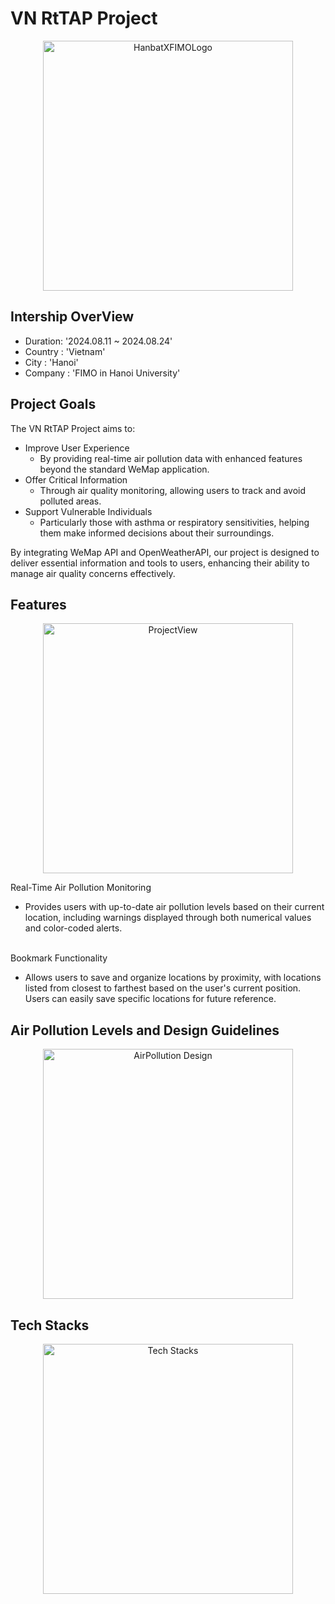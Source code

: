 # VN RtTAP Project

<p align="center">
  <img src="https://github.com/user-attachments/assets/25785546-615f-4ea9-aa3e-0feaac427847" alt="HanbatXFIMOLogo" width=400/>
</p>

## Intership OverView
- Duration: '2024.08.11 ~ 2024.08.24'
- Country : 'Vietnam'
- City : 'Hanoi'
- Company : 'FIMO in Hanoi University'

## Project Goals
The VN RtTAP Project aims to:

- Improve User Experience
  - By providing real-time air pollution data with enhanced features beyond the standard WeMap application.
- Offer Critical Information
  - Through air quality monitoring, allowing users to track and avoid polluted areas.
- Support Vulnerable Individuals
  - Particularly those with asthma or respiratory sensitivities, helping them make informed decisions about their surroundings.

By integrating WeMap API and OpenWeatherAPI, our project is designed to deliver essential information and tools to users, enhancing their ability to manage air quality concerns effectively.

## Features
<p align="center">
  <img src="https://github.com/user-attachments/assets/6a2544af-22f3-46e0-883e-5b7441e437b2" alt="ProjectView" width=400/>
</p>

Real-Time Air Pollution Monitoring
- Provides users with up-to-date air pollution levels based on their current location, including warnings displayed through both numerical values and color-coded alerts.
<br></br>

Bookmark Functionality
- Allows users to save and organize locations by proximity, with locations listed from closest to farthest based on the user's current position. Users can easily save specific locations for future reference.

## Air Pollution Levels and Design Guidelines
<p align="center">
  <img src="https://github.com/user-attachments/assets/39f0a02d-9056-430f-825d-6f28f5fb85fc" alt="AirPollution Design" width=400/>
</p>

## Tech Stacks
<p align="center">
  <img src="https://github.com/user-attachments/assets/ec2e9003-ffc6-4ed4-b9fd-9f6b4d53bd97" alt="Tech Stacks" width=400/>
</p>

